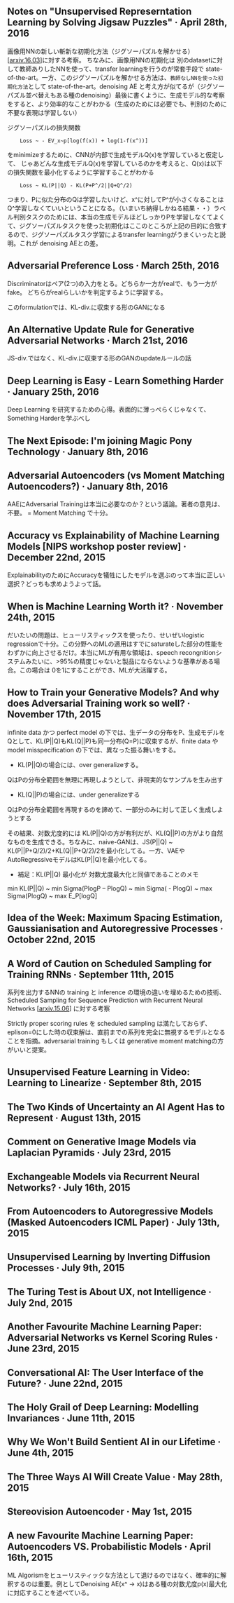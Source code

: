 ## Notes on "Unsupervised Represerntation Learning by Solving Jigsaw Puzzles" · April 28th, 2016

画像用NNの新しい斬新な初期化方法（ジグソーパズルを解かせる）[[arxiv.16.03](https://arxiv.org/abs/1603.09246)]に対する考察。
ちなみに、画像用NNの初期化は 別のdatasetに対して教師ありしたNNを使って、transfer learningを行うのが常套手段で state-of-the-art。一方、このジグソーパズルを解かせる方法は、`教師なしNNを使った初期化方法`として state-of-the-art。denoising AE と考え方が似てるが（ジグソーパズル並べ替えもある種のdenoising）最後に書くように、生成モデル的な考察をすると、より効率的なことがわかる（生成のためには必要でも、判別のために不要な表現は学習しない）

ジグソーパズルの損失関数
```
    Loss ~ - EV_x~p[log(f(x)) + log(1-f(x^))]
```
をminimizeするために、CNNが内部で生成モデルQ(x)を学習していると仮定して、
じゃあどんな生成モデルQ(x)を学習しているのかを考えると、Q(x)は以下の損失関数を最小化するように学習することがわかる
```
    Loss ~ KL(P||Q) - KL(P+P^/2||Q+Q^/2)
```
つまり、Pに似た分布のQは学習したいけど、x^に対してP^が小さくなることはQ^学習しなくていいということになる。（いまいち納得しかねる結果・・）ラベル判別タスクのためには、本当の生成モデルほどしっかりPを学習しなくてよくて、ジグソーパズルタスクを使った初期化はここのところが上記の目的に合致するので、ジグソーパズルタスク学習によるtransfer learningがうまくいったと説明。これが denoising AEとの差。

## Adversarial Preference Loss · March 25th, 2016

Discriminatorはペア(2つ)の入力をとる。どちらか一方がrealで、もう一方がfake。
どちらがrealらしいかを判定するように学習する。

このformulationでは、KL-div.に収束する形のGANになる

## An Alternative Update Rule for Generative Adversarial Networks · March 21st, 2016

JS-div.ではなく、KL-div.に収束する形のGANのupdateルールの話

## Deep Learning is Easy - Learn Something Harder · January 25th, 2016

Deep Learning を研究するための心得。表面的に薄っぺらくじゃなくて、Something Harderを学ぶべし

## The Next Episode: I'm joining Magic Pony Technology · January 8th, 2016



## Adversarial Autoencoders (vs Moment Matching Autoencoders?) · January 8th, 2016

AAEにAdversarial Trainingは本当に必要なのか？という議論。著者の意見は、不要。
= Moment Matching で十分。

## Accuracy vs Explainability of Machine Learning Models [NIPS workshop poster review] · December 22nd, 2015

ExplainabilityのためにAccuracyを犠牲にしたモデルを選ぶのって本当に正しい選択？どっちも求めようよって話。

## When is Machine Learning Worth it? · November 24th, 2015

だいたいの問題は、ヒューリスティックスを使ったり、せいぜいlogistic regressionで十分。この分野へのMLの適用はすでにsaturateした部分の性能をわずかに向上させるだけ。本当にMLが有用な領域は、speech recongnitionシステムみたいに、>95%の精度じゃないと製品にならないような基準がある場合。この場合は 0を1にすることができ、MLが大活躍する。

## How to Train your Generative Models? And why does Adversarial Training work so well? · November 17th, 2015

infinite data かつ perfect model の下では、生データの分布をP、生成モデルをQとして、KL(P||Q)もKL(Q||P)も同一分布(Q=P)に収束するが、finite data や model misspecification の下では、異なった振る舞いをする。

* KL(P||Q)の場合には、over generalizeする。

QはPの分布全範囲を無理に再現しようとして、非現実的なサンプルを生み出す

* KL(Q||P)の場合には、under generalizeする

QはPの分布全範囲を再現するのを諦めて、一部分のみに対して正しく生成しようとする

その結果、対数尤度的には KL(P||Q)の方が有利だが、KL(Q||P)の方がより自然なものを生成できる。ちなみに、naive-GANは、JS(P||Q) ~ KL(P||P+Q/2)/2+KL(Q||P+Q/2)/2を最小化してる。一方、VAEやAutoRegressiveモデルはKL(P||Q)を最小化してる。

* 補足：KL(P||Q) 最小化が 対数尤度最大化と同値であることのメモ

min KL(P||Q)
~ min Sigma(PlogP – PlogQ)
~ min Sigma( - PlogQ)
~ max Sigma(PlogQ)
~ max E_P[logQ]

## Idea of the Week: Maximum Spacing Estimation, Gaussianisation and Autoregressive Processes · October 22nd, 2015

## A Word of Caution on Scheduled Sampling for Training RNNs · September 11th, 2015

系列を出力するNNの training と inference の環境の違いを埋めるための技術、
Scheduled Sampling for Sequence Prediction with Recurrent Neural Networks [[arxiv.15.06](https://arxiv.org/abs/1506.03099)] に対する考察

Strictly proper scoring rules を scheduled sampling は満たしておらず、eplison=0にした時の収束解は、直前までの系列を完全に無視するモデルとなることを指摘。adversarial training もしくは generative moment matchingの方がいいと提案。

## Unsupervised Feature Learning in Video: Learning to Linearize · September 8th, 2015

## The Two Kinds of Uncertainty an AI Agent Has to Represent · August 13th, 2015

## Comment on Generative Image Models via Laplacian Pyramids · July 23rd, 2015

## Exchangeable Models via Recurrent Neural Networks? · July 16th, 2015

## From Autoencoders to Autoregressive Models (Masked Autoencoders ICML Paper) · July 13th, 2015

## Unsupervised Learning by Inverting Diffusion Processes · July 9th, 2015

## The Turing Test is About UX, not Intelligence · July 2nd, 2015

## Another Favourite Machine Learning Paper: Adversarial Networks vs Kernel Scoring Rules · June 23rd, 2015

## Conversational AI: The User Interface of the Future? · June 22nd, 2015

## The Holy Grail of Deep Learning: Modelling Invariances · June 11th, 2015

## Why We Won't Build Sentient AI in our Lifetime · June 4th, 2015

## The Three Ways AI Will Create Value · May 28th, 2015

## Stereovision Autoencoder · May 1st, 2015

## A new Favourite Machine Learning Paper: Autoencoders VS. Probabilistic Models · April 16th, 2015

ML Algorismをヒューリスティックな方法として退けるのではなく、確率的に解釈するのは重要。例としてDenoising AE(x^ -> x)はある種の対数尤度p(x)最大化に対応することを述べている。
